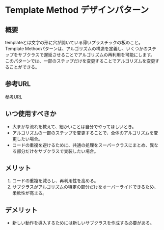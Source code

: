 # Template Method デザインパターン

## 概要

templateとは文字の形に穴が開いている薄いプラスチックの板のこと。  
Template Methodパターンは、アルゴリズムの構造を定義し、いくつかのステップをサブクラスで遅延させることでアルゴリズムの再利用を可能にします。  
このパターンでは、一部のステップだけを変更することでアルゴリズムを変更することができる。

## 参考URL
[参考URL](https://www.techscore.com/tech/DesignPattern/TemplateMethod)

## いつ使用すべきか

- 大まかな流れを教えて、細かいことは自分でやってほしいとき。
- アルゴリズムの一部のステップを変更することで、全体のアルゴリズムを変更したい場合。
- コードの重複を避けるために、共通の処理をスーパークラスにまとめ、異なる部分だけをサブクラスで実装したい場合。

## メリット

1. コードの重複を減らし、再利用性を高める。
2. サブクラスがアルゴリズムの特定の部分だけをオーバーライドできるため、柔軟性が高まる。

## デメリット

- 新しい動作を導入するためには新しいサブクラスを作成する必要がある。